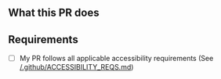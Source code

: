 ## What this PR does

## Requirements

* [ ] My PR follows all applicable accessibility requirements (See [/.github/ACCESSIBILITY_REQS.md](https://github.com/MicrosoftEdge/Demos/blob/master/.github/ACCESSIBILITY_REQS.md))